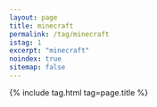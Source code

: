 ```yaml
---
layout: page
title: minecraft
permalink: /tag/minecraft
istag: 1
excerpt: "minecraft"
noindex: true
sitemap: false
---
```


{% include tag.html tag=page.title %}
